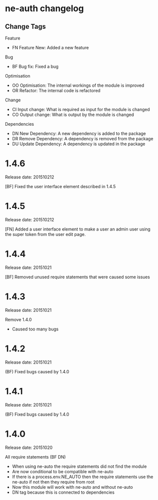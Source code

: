 # ne-auth changelog

## Change Tags

Feature
- FN Feature New: Added a new feature

Bug
- BF Bug fix: Fixed a bug

Optimisation
- OO Optimisation: The internal workings of the module is improved 
- OR Refactor: The internal code is refactored

Change
- CI Input change: What is required as input for the module is changed
- CO Output change: What is output by the module is changed

Dependencies
- DN New Dependency: A new dependency is added to the package
- DR Remove Dependency: A  dependency is removed from the package
- DU Update Dependency: A dependency is updated in the package


# 1.4.6

Release date: 201510212

[BF]
Fixed the user interface element described in 1.4.5


# 1.4.5

Release date: 201510212

[FN]
Added a user interface element to make a user an admin user using the super token from the user edit page.


# 1.4.4

Release date: 20151021 

[BF]
Removed unused require statements that were caused some issues



# 1.4.3

Release date: 20151021 

Remove 1.4.0
- Caused too many bugs


# 1.4.2

Release date: 20151021 

(BF)
Fixed bugs caused by 1.4.0


# 1.4.1

Release date: 20151021

(BF)
Fixed bugs caused by 1.4.0

# 1.4.0

Release date: 20151020

All require statements (BF DN)
- When using ne-auto the require statements did not find the module
- Are now conditional to be compatible with ne-auto
- If there is a process.env.NE_AUTO then the require statements use the ne-auto if not then they require from root
- Now this module will work with ne-auto and without ne-auto
- DN tag because this is connected to dependencies 